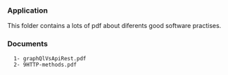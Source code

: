 ### Application
This folder contains a lots of pdf about diferents good software practises.


### Documents

```bash
  1- graphQlVsApiRest.pdf
  2- 9HTTP-methods.pdf
```
